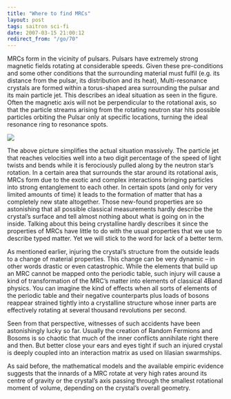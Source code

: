 ```yaml
---
title: "Where to find MRCs"
layout: post
tags: saitron sci-fi
date: 2007-03-15 21:00:12
redirect_from: "/go/70"
---
```


MRCs form in the vicinity of pulsars. Pulsars have extremely strong magnetic fields rotating at considerable speeds. Given these pre-conditions and some other conditions that the surrounding material must fulfil (e.g. its distance from the pulsar, its distribution and its heat), Multi-resonance crystals are formed within a torus-shaped area surrounding the pulsar and its main particle jet. This describes an ideal situation as seen in the figure. Often the magnetic axis will not be perpendicular to the rotational axis, so that the particle streams arising from the rotating neutron star hits possible particles orbiting the Pulsar only at specific locations, turning the ideal resonance ring to resonance spots.

![](files/images/saitech1-fig4.gif)

The above picture simplifies the actual situation massively. The particle jet that reaches velocities well into a two digit percentage of the speed of light twists and bends while it is ferociously pulled along by the neutron star’s rotation. In a certain area that surrounds the star around its rotational axis, MRCs form due to the exotic and complex interactions bringing particles into strong entanglement to each other. In certain spots (and only for very limited amounts of time) it leads to the formation of matter that has a completely new state altogether. Those new-found properties are so astonishing that all possible classical measurements hardly describe the crystal’s surface and tell almost nothing about what is going on in the inside. Talking about this being crystalline hardly describes it since the properties of MRCs have little to do with the usual properties that we use to describe typed matter. Yet we will stick to the word for lack of a better term.

As mentioned earlier, injuring the crystal’s structure from the outside leads to a change of material properties. This change can be very dynamic – in other words drastic or even catastrophic. While the elements that build up an MRC cannot be mapped onto the periodic table, such injury will cause a kind of transformation of the MRC’s matter into elements of classical 4Band physics. You can imagine the kind of effects when all sorts of elements of the periodic table and their negative counterparts plus loads of bosons reappear strained tightly into a crystalline structure whose inner parts are effectively rotating at several thousand revolutions per second.

Seen from that perspective, witnesses of such accidents have been astonishingly lucky so far. Usually the creation of Random Fermions and Bosoms is so chaotic that much of the inner conflicts annihilate right there and then. But better close your ears and eyes tight if such an injured crystal is deeply coupled into an interaction matrix as used on Iilasian swarmships.

As said before, the mathematical models and the available empiric evidence suggests that the innards of a MRC rotate at very high rates around its centre of gravity or the crystal’s axis passing through the smallest rotational moment of volume, depending on the crystal’s overall geometry.